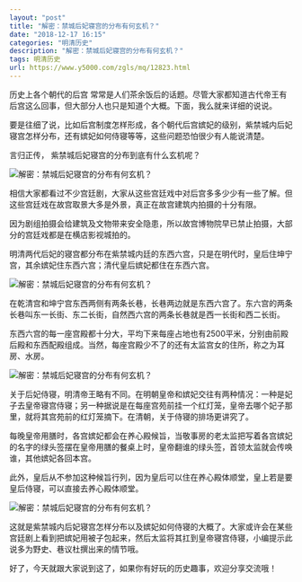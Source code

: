 ```yaml
---
layout: "post"
title: "解密：禁城后妃寝宫的分布有何玄机？"
date: "2018-12-17 16:15"
categories: "明清历史"
description: "解密：禁城后妃寝宫的分布有何玄机？"
tags: 明清历史
url: https://www.y5000.com/zgls/mq/12823.html
---
```






历史上各个朝代的后宫 常常是人们茶余饭后的话题。尽管大家都知道古代帝王有后宫这么回事，但大部分人也只是知道个大概。下面，我么就来详细的说说。

要是往细了说，比如后宫制度怎样形成，各个朝代后宫嫔妃的级别，紫禁城内后妃寝宫怎样分布，还有嫔妃如何侍寝等等，这些问题恐怕很少有人能说清楚。

言归正传， 紫禁城后妃寝宫的分布到底有什么玄机呢？

![解密：禁城后妃寝宫的分布有何玄机？](/uploads/allimg/170209/6-1F20910350S52.JPG)

相信大家都看过不少宫廷剧，大家从这些宫廷戏中对后宫多多少少有一些了解。但这些宫廷戏在故宫取景大多是外景，真正在故宫建筑内拍摄的十分有限。

因为剧组拍摄会给建筑及文物带来安全隐患，所以故宫博物院早已禁止拍摄，大部分的宫廷戏都是在横店影视城拍的。

明清两代后妃的寝宫都分布在紫禁城内廷的东西六宫，只是在明代时，皇后住坤宁宫，其余嫔妃住东西六宫；清代皇后嫔妃都住在东西六宫。

![解密：禁城后妃寝宫的分布有何玄机？](/uploads/allimg/170209/6-1F209103555140.JPG)

在乾清宫和坤宁宫东西两侧有两条长巷，长巷两边就是东西六宫了。东六宫的两条长巷叫东一长街、东二长街，自然西六宫的两条长巷就是西一长街和西二长街。

东西六宫的每一座宫殿都十分大，平均下来每座占地也有2500平米，分别由前殿后殿和东西配殿组成。当然，每座宫殿少不了的还有太监宫女的住所，称之为耳房、水房。

![解密：禁城后妃寝宫的分布有何玄机？](/uploads/allimg/170209/6-1F2091036355G.JPG)

关于后妃侍寝，明清帝王略有不同。在明朝皇帝和嫔妃交往有两种情况：一种是妃子去皇帝寝宫侍寝；另一种据说是在每座宫苑前挂一个红灯笼，皇帝去哪个妃子那里，就将其宫苑前的红灯笼摘下。在清朝，关于侍寝的排场更讲究了。

每晚皇帝用膳时，各宫嫔妃都会在养心殿候旨，当敬事房的老太监把写着各宫嫔妃的名字的绿头签摆在皇帝用膳的餐桌上时，皇帝翻谁的绿头签，首领太监就会传唤谁，其他嫔妃各回本宫。

此外，皇后从不参加这种候旨行列，因为皇后可以住在养心殿体顺堂，皇上若是要皇后侍寝，可以直接去养心殿体顺堂。

![解密：禁城后妃寝宫的分布有何玄机？](/uploads/allimg/170209/6-1F209103F4396.JPG)

这就是紫禁城内后妃寝宫怎样分布以及嫔妃如何侍寝的大概了。大家或许会在某些宫廷剧上看到把嫔妃用被子包起来，然后太监将其扛到皇帝寝宫侍寝，小编提示此说多为野史、巷议杜撰出来的情节哦。

好了，今天就跟大家说到这了，如果你有好玩的历史趣事，欢迎分享交流哦！
